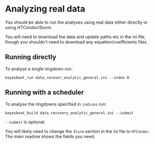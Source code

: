# Analyzing real data

You should be able to run the analyses using real data either directly or
using HTCondor/Slurm.

You will need to download the data and update paths etc in the ini file, though
you shouldn't need to download any equation/coefficients files.

## Running directly

To analyse a single ringdown run:

```
bayesbeat_run data_recover_analytic_general.ini --index 0
```

## Running with a scheduler

To analyse the ringdowns specified in `indices` run:

```
bayesbeat_build data_recovery_analytic_general.ini --submit
```

`--submit` is optional.

You will likely need to change the `Slurm` section in the ini file to
`HTCondor`. The main readme shows the fields you need.
